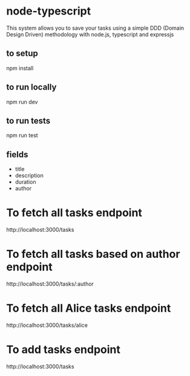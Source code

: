 # node-typescript

This system allows you to save your tasks using a simple DDD (Domain Design Driven) methodology with node.js, typescript and expressjs

## to setup
npm install

## to run locally
npm run dev

## to run tests
npm run test

## fields   
- title
- description
- duration
- author


# To fetch all tasks endpoint
http://localhost:3000/tasks

# To fetch all tasks based on author endpoint
http://localhost:3000/tasks/:author

# To fetch all Alice tasks endpoint
http://localhost:3000/tasks/alice

# To add tasks endpoint
http://localhost:3000/tasks